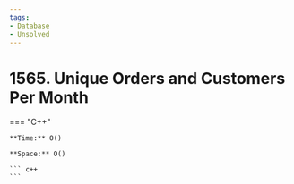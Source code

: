 ```yaml
---
tags:
- Database
- Unsolved
---
```



# 1565. Unique Orders and Customers Per Month

=== "C++"

    **Time:** O()

    **Space:** O()

    ``` c++
    ```